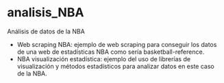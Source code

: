 # analisis_NBA
Análisis de datos de la NBA
- Web scraping NBA: ejemplo de web scraping para conseguir los datos de una web de estadísticas NBA como sería basketball-reference.
- NBA visualización estadística: ejemplo del uso de librerías de visualización y métodos estadísticos para analizar datos en este caso de la NBA.

